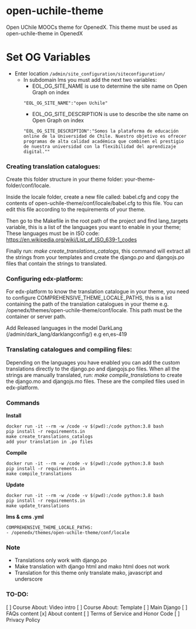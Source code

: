 # open-uchile-theme
Open UChile MOOCs theme for  OpenedX. This theme must be used as open-uchile-theme in OpenedX

# Set OG Variables
- Enter location `/admin/site_configuration/siteconfiguration/`
    * In subdomain lms you must add the next two variables:
        * EOL_OG_SITE_NAME is use to determine the site name on Open Graph on index
        ```
        "EOL_OG_SITE_NAME":"open Uchile"
        ```
        * EOL_OG_SITE_DESCRIPTION is use to describe the site name on Open Graph on index
        ```
        "EOL_OG_SITE_DESCRIPTION":"Somos la plataforma de educación online de la Universidad de Chile. Nuestro objetivo es ofrecer programas de alta calidad académica que combinen el prestigio de nuestra universidad con la flexibilidad del aprendizaje digital.""
        ```

### Creating translation catalogues:

Create this folder structure in your theme folder: your-theme-folder/conf/locale.

Inside the locale folder, create a new file called: babel.cfg and copy the contents of open-uchile-theme/conf/locale/babel.cfg to this file. You can edit this file according to the requirements of your theme.

Then go to the Makefile in the root path of the project and find lang_targets variable, this is a list of the languages you want to enable in your theme; These languages must be in ISO code: https://en.wikipedia.org/wiki/List_of_ISO_639-1_codes

Finally run: *make create_translations_catalogs*, this command will extract all the strings from your templates and create the django.po and djangojs.po files that contain the strings to translated.

### Configuring edx-platform:

For edx-platform to know the translation catalogue in your theme, you need to configure COMPREHENSIVE_THEME_LOCALE_PATHS, this is a list containing the path of the translation catalogues in your theme e.g. /openedx/themes/open-uchile-theme/conf/locale. This path must be the container or server path.

Add Released languages in the model DarkLang (/admin/dark_lang/darklangconfig/) e.g en,es-419

### Translating catalogues and compiling files:

Depending on the languages you have enabled you can add the custom translations directly to the django.po and djangojs.po files. When all the strings are manually translated, run: *make compile_translations* to create the django.mo and djangojs.mo files. These are the compiled files used in edx-platform.

### Commands

**Install**

    docker run -it --rm -w /code -v $(pwd):/code python:3.8 bash
    pip install -r requirements.in
    make create_translations_catalogs
    add your translation in .po files

**Compile**

    docker run -it --rm -w /code -v $(pwd):/code python:3.8 bash
    pip install -r requirements.in
    make compile_translations

**Update**

    docker run -it --rm -w /code -v $(pwd):/code python:3.8 bash
    pip install -r requirements.in
    make update_translations

**lms & cms .yml**

    COMPREHENSIVE_THEME_LOCALE_PATHS:
    - /openedx/themes/open-uchile-theme/conf/locale

### Note

- Translations only work with django.po
- Make translation with django html and mako html does not work
- Translation for this theme only translate mako, javascript and underscore

### TO-DO:

[ ] Course About: Video intro
[ ] Course About: Template
[ ] Main Django
[ ] FAQs content
[x] About content
[ ] Terms of Service and Honor Code
[ ] Privacy Policy
